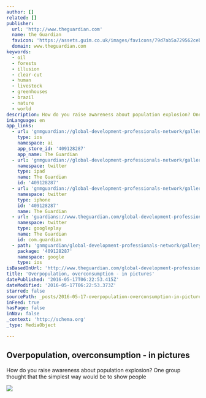 ```yaml
---
author: []
related: []
publisher:
  url: 'http://www.theguardian.com'
  name: the Guardian
  favicon: 'https://assets.guim.co.uk/images/favicons/79d7ab5a729562cebca9c6a13c324f0e/32x32.ico'
  domain: www.theguardian.com
keywords:
  - oil
  - forests
  - illusion
  - clear-cut
  - human
  - livestock
  - greenhouses
  - brazil
  - nature
  - world
description: How do you raise awareness about population explosion? One group thought that the simplest way would be to show people
inLanguage: en
app_links:
  - url: 'gnmguardian://global-development-professionals-network/gallery/2015/apr/01/over-population-over-consumption-in-pictures?contenttype=Article&source=applinks'
    type: ios
    namespace: ai
    app_store_id: '409128287'
    app_name: The Guardian
  - url: 'gnmguardian://global-development-professionals-network/gallery/2015/apr/01/over-population-over-consumption-in-pictures?contenttype=Article&source=twitter'
    namespace: twitter
    type: ipad
    name: The Guardian
    id: '409128287'
  - url: 'gnmguardian://global-development-professionals-network/gallery/2015/apr/01/over-population-over-consumption-in-pictures?contenttype=Article&source=twitter'
    namespace: twitter
    type: iphone
    id: '409128287'
    name: The Guardian
  - url: 'guardians://www.theguardian.com/global-development-professionals-network/gallery/2015/apr/01/over-population-over-consumption-in-pictures'
    namespace: twitter
    type: googleplay
    name: The Guardian
    id: com.guardian
  - path: 'gnmguardian/global-development-professionals-network/gallery/2015/apr/01/over-population-over-consumption-in-pictures?contenttype=Article&source=google'
    package: '409128287'
    namespace: google
    type: ios
isBasedOnUrl: 'http://www.theguardian.com/global-development-professionals-network/gallery/2015/apr/01/over-population-over-consumption-in-pictures'
title: 'Overpopulation, overconsumption - in pictures'
datePublished: '2016-05-17T06:22:53.415Z'
dateModified: '2016-05-17T06:22:53.373Z'
starred: false
sourcePath: _posts/2016-05-17-overpopulation-overconsumption-in-pictures.md
inFeed: true
hasPage: false
inNav: false
_context: 'http://schema.org'
_type: MediaObject

---
```

<article style=""><h1>Overpopulation, overconsumption - in pictures</h1><p>How do you raise awareness about population explosion? One group thought that the simplest way would be to show people</p><img src="https://i.guim.co.uk/img/static/sys-images/Guardian/Pix/pictures/2015/3/30/1427724407844/cd7c675d-c7d2-4af3-8c84-45fff0b84183-1020x612.jpeg?w=1200&amp;q=55&amp;auto=format&amp;usm=12&amp;fit=max&amp;s=08d505f3379e4fb852ee970fd51cc827" /></article>